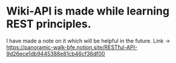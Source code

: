 # Wiki-API is made while learning REST principles.
I have made a note on it which will be helpful in the future.
Link -> https://panoramic-walk-bfe.notion.site/RESTful-API-9d26ece1db9445388e81cb46cf36df00

